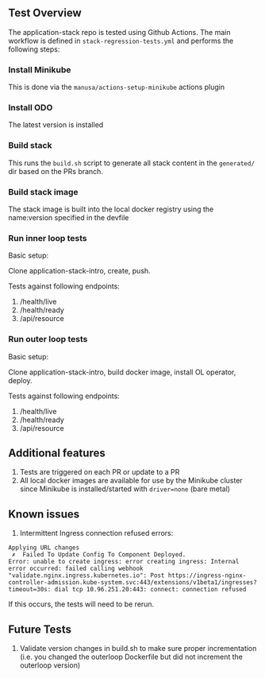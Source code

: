 ## Test Overview

The application-stack repo is tested using Github Actions. The main workflow is defined in `stack-regression-tests.yml` and performs the following steps:

### Install Minikube 

This is done via the `manusa/actions-setup-minikube` actions plugin

### Install ODO

The latest version is installed

### Build stack 

This runs the `build.sh` script to generate all stack content in the `generated/` dir based on the PRs branch.

### Build stack image

The stack image is built into the local docker registry using the name:version specified in the devfile

### Run inner loop tests

Basic setup:

Clone application-stack-intro, create, push.

Tests against following endpoints:

1. /health/live
1. /health/ready
1. /api/resource

### Run outer loop tests

Basic setup:

Clone application-stack-intro, build docker image, install OL operator, deploy.

Tests against following endpoints:

1. /health/live
1. /health/ready
1. /api/resource


## Additional features

1. Tests are triggered on each PR or update to a PR
1. All local docker images are available for use by the Minikube cluster since Minikube is installed/started with `driver=none` (bare metal)


## Known issues

1. Intermittent Ingress connection refused errors:

```
Applying URL changes
 ✗  Failed To Update Config To Component Deployed.
Error: unable to create ingress: error creating ingress: Internal error occurred: failed calling webhook "validate.nginx.ingress.kubernetes.io": Post https://ingress-nginx-controller-admission.kube-system.svc:443/extensions/v1beta1/ingresses?timeout=30s: dial tcp 10.96.251.20:443: connect: connection refused
```

If this occurs, the tests will need to be rerun. 

## Future Tests

1. Validate version changes in build.sh to make sure proper incrementation (i.e. you changed the outerloop Dockerfile but did not increment the outerloop version)
